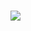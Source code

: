 <p align="center">

# <a href="https://heroku.com/deploy?template=https://github.com/tgubalenaz/IndianBot"><img src="https://raw.githubusercontent.com/indianbhaiya/IndianBot/master/.github/button%20(8).png"></a>
